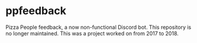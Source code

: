 # ppfeedback

Pizza People feedback, a now non-functional Discord bot. This repository is no longer maintained.
This was a project worked on from 2017 to 2018.
